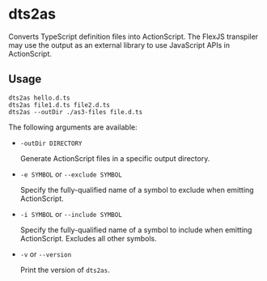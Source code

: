 # dts2as

Converts TypeScript definition files into ActionScript. The FlexJS transpiler may use the output as an external library to use JavaScript APIs in ActionScript.

## Usage

```
dts2as hello.d.ts
dts2as file1.d.ts file2.d.ts
dts2as --outDir ./as3-files file.d.ts
```

The following arguments are available:

* `-outDir DIRECTORY`

	Generate ActionScript files in a specific output directory.

* `-e SYMBOL` or `--exclude SYMBOL`

	Specify the fully-qualified name of a symbol to exclude when emitting ActionScript.

* `-i SYMBOL` or `--include SYMBOL`

	Specify the fully-qualified name of a symbol to include when emitting ActionScript. Excludes all other symbols.

* `-v` or `--version`

	Print the version of `dts2as`.
